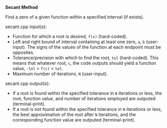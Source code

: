 **Secant Method**

Find a zero of a given function within a specified interval (if exists).

secant.cpp input(s):
   - Function for which a root is desired, `f(x)` (hard-coded).
   - Left and right bound of interval containing at least one zero, `a`, `b` (user-input).  The signs of the values of the function at each endpoint must be opposites.
   - Tolerance/precision with which to find the root, `tol` (hard-coded).  This means that whatever root, `c`, the code outputs should yield a function value, `-tol` < `f(c)` < `tol`.
   - Maximum number of iterations, `N` (user-input).

secant.cpp output(s):
   - If a root is found within the specified tolerance in `N` iterations or less, the root, function value, and number of iterations employed are outputed (terminal-print).
   - If a root is not found within the specified tolerance in `N` iterations or less, the best approximation of the root after `N` iterations, and the corresponding function value are outputed (terminal-print).

